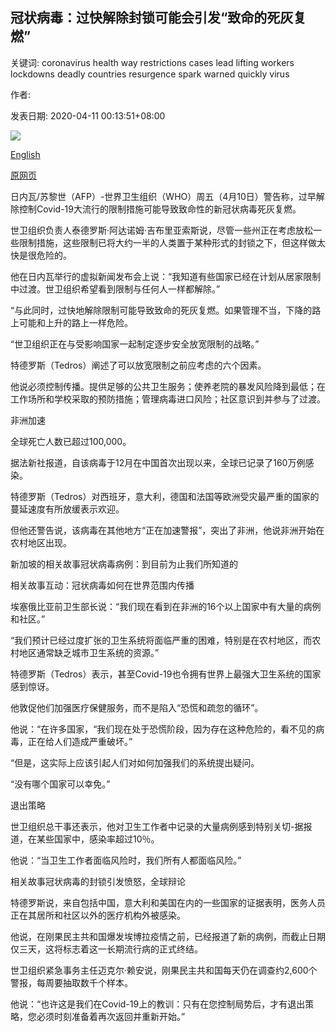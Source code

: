 ## 冠状病毒：过快解除封锁可能会引发“致命的死灰复燃”

关键词: coronavirus health way restrictions cases lead lifting workers lockdowns deadly countries resurgence spark warned quickly virus

作者: 

发表日期: 2020-04-11 00:13:51+08:00

![](https://www.straitstimes.com/sites/default/files/media-youtube/Gep3CXPVXHk.jpg)

[English](Coronavirus%3A%20Lifting%20lockdowns%20too%20quickly%20could%20spark%20%27deadly%20resurgence%27%2C%20says%20WHO.md)

[原网页](https://www.straitstimes.com/world/europe/coronavirus-who-warns-about-dangers-of-premature-lifting-of-covid-19-restrictions)

日内瓦/苏黎世（AFP）-世界卫生组织（WHO）周五（4月10日）警告称，过早解除控制Covid-19大流行的限制措施可能导致致命性的新冠状病毒死灰复燃。

世卫组织负责人泰德罗斯·阿达诺姆·吉布里亚索斯说，尽管一些州正在考虑放松一些限制措施，这些限制已将大约一半的人类置于某种形式的封锁之下，但这样做太快是很危险的。

他在日内瓦举行的虚拟新闻发布会上说：“我知道有些国家已经在计划从居家限制中过渡。世卫组织希望看到限制与任何人一样都解除。”

“与此同时，过快地解除限制可能导致致命的死灰复燃。如果管理不当，下降的路上可能和上升的路上一样危险。

“世卫组织正在与受影响国家一起制定逐步安全放宽限制的战略。”

特德罗斯（Tedros）阐述了可以放宽限制之前应考虑的六个因素。

他说必须控制传播。提供足够的公共卫生服务；使养老院的暴发风险降到最低；在工作场所和学校采取的预防措施；管理病毒进口风险；社区意识到并参与了过渡。

非洲加速

全球死亡人数已超过100,000。

据法新社报道，自该病毒于12月在中国首次出现以来，全球已记录了160万例感染。

特德罗斯（Tedros）对西班牙，意大利，德国和法国等欧洲受灾最严重的国家的蔓延速度有所放缓表示欢迎。

但他还警告说，该病毒在其他地方“正在加速警报”，突出了非洲，他说非洲开始在农村地区出现。

新加坡的相关故事冠状病毒病例：到目前为止我们所知道的

相关故事互动：冠状病毒如何在世界范围内传播

埃塞俄比亚前卫生部长说：“我们现在看到在非洲的16个以上国家中有大量的病例和社区。”

“我们预计已经过度扩张的卫生系统将面临严重的困难，特别是在农村地区，而农村地区通常缺乏城市卫生系统的资源。”

特德罗斯（Tedros）表示，甚至Covid-19也令拥有世界上最强大卫生系统的国家感到惊讶。

他敦促他们加强医疗保健服务，而不是陷入“恐慌和疏忽的循环”。

他说：“在许多国家，“我们现在处于恐慌阶段，因为存在这种危险的，看不见的病毒，正在给人们造成严重破坏。”

“但是，这实际上应该引起人们对如何加强我们的系统提出疑问。

“没有哪个国家可以幸免。”

退出策略

世卫组织总干事还表示，他对卫生工作者中记录的大量病例感到特别关切-据报道，在某些国家中，感染率超过10％。

他说：“当卫生工作者面临风险时，我们所有人都面临风险。”

相关故事冠状病毒的封锁引发愤怒，全球辩论

特德罗斯说，来自包括中国，意大利和美国在内的一些国家的证据表明，医务人员正在其居所和社区以外的医疗机构外被感染。

他说，在刚果民主共和国爆发埃博拉疫情之前，已经报道了新的病例，而截止日期仅三天，这将标志着这一长期流行病的正式终结。

世卫组织紧急事务主任迈克尔·赖安说，刚果民主共和国每天仍在调查约2,600个警报，每周要抽取数千个样本。

他说：“也许这是我们在Covid-19上的教训：只有在您控制局势后，才有退出策略，您必须时刻准备着再次返回并重新开始。”